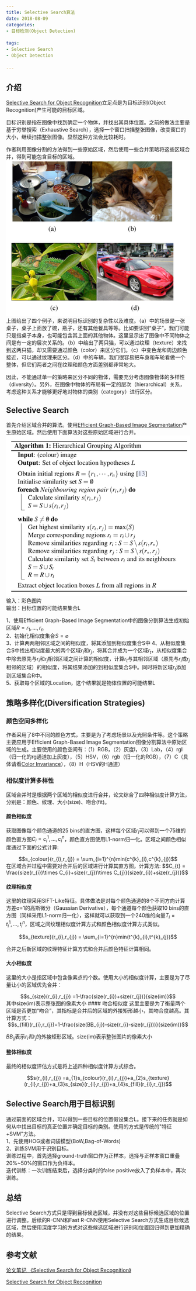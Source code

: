 ```yaml
---
title: Selective Search算法
date: 2018-08-09
categories: 
- 目标检测(Object Detection)

tags:
- Selective Search
- Object Detection

---
```

## 介绍
[Selective Search for Object Recognition](http://www.huppelen.nl/publications/selectiveSearchDraft.pdf)立足点是为目标识别(Object Recognition)产生可能的目标区域。
<!-- more -->
目标识别是指在图像中找到确定一个物体，并找出其具体位置。之前的做法主要是基于穷举搜索（Exhaustive Search），选择一个窗口扫描整张图像，改变窗口的大小，继续扫描整张图像。显然这种方法会比较耗时。

作者利用图像分割的方法得到一些原始区域，然后使用一些合并策略将这些区域合并，得到可能包含目标的区域。  
![](/images/selective-search/object.png)  
上图给出了四个例子，来说明目标识别的复杂性以及难度。（a）中的场景是一张桌子，桌子上面放了碗，瓶子，还有其他餐具等等。比如要识别“桌子”，我们可能只是指桌子本身，也可能包含其上面的其他物体。这里显示出了图像中不同物体之间是有一定的层次关系的。（b）中给出了两只猫，可以通过纹理（texture）来找到这两只猫，却又需要通过颜色（color）来区分它们。（c）中变色龙和周边颜色接近，可以通过纹理来区分。（d）中的车辆，我们很容易把车身和车轮看做一个整体，但它们两者之间在纹理和颜色方面差别都非常地大。

因此，不能通过单一的策略来区分不同的物体，需要充分考虑图像物体的多样性（diversity）。另外，在图像中物体的布局有一定的层次（hierarchical）关系，考虑这种关系才能够更好地对物体的类别（category）进行区分。
## Selective Search
首先介绍区域合并的算法。使用[Efficient Graph-Based Image Segmentation](http://people.cs.uchicago.edu/~pff/papers/seg-ijcv.pdf)产生原始区域。然后使用下面算法对这些原始区域进行合并。  
![](/images/selective-search/grouping-algorithm.png)  
输入：彩色图片  
输出：目标位置的可能结果集合L

1、使用Efficient Graph-Based Image Segmentation中的图像分割算法生成初始区域$R={r_{1},...,r_{n}}$  
2、初始化相似度集合$S=\varnothing$  
3、计算两两相邻区域之间的相似度，将其添加到相似度集合S中
4、从相似度集合S中找出相似度最大的两个区域$r_{i}$和$r_{j}$，将其合并成为一个区域$r_{t}$，从相似度集合中除去原先与$r_{i}$和$r_{j}$相邻区域之间计算的相似度，计算$r_{t}$与其相邻区域（原先与$r_{i}$或$r_{j}$相邻的区域）的相似度，将其结果添加的到相似度集合S中。同时将新区域$r_{t}$添加到区域集合R中。  
5、获取每个区域的Location，这个结果就是物体位置的可能结果L

## 策略多样化(Diversification Strategies)
### 颜色空间多样化
作者采用了8中不同的颜色方式，主要是为了考虑场景以及光照条件等。这个策略主要应用于Efficient Graph-Based Image Segmentation图像分割算法中原始区域的生成。主要使用的颜色空间有：（1）RGB，（2）灰度I，（3）Lab，（4）rgI（归一化的rg通道加上灰度），（5）HSV，（6）rgb（归一化的RGB），（7）C（具体请看[Color Invariance](http://www.eecs.harvard.edu/~zickler/wiki/ColorSubspaces/ColorInvariance_Geusebroek_PAMI_2001.pdf)），（8）H（HSV的H通道）
### 相似度计算多样性
区域合并时是根据两个区域的相似度进行合并，论文综合了四种相似度计算方法，分别是：颜色、纹理、大小(size)、吻合(fit)。
#### 颜色相似度
获取图像每个颜色通道的25 bins的直方图，这样每个区域$r_{i}$可以得到一个75维的颜色直方图$C_{i}={c^{1}_{i},...,c^{n}_{i}}$，颜色直方图使用L1-norm归一化。区域之间颜色相似度通过下面的公式计算:  
  <center> $$s_{colour}(r_{i},r_{j}) = \sum_{i=1}^{n}min(c^{k}_{i},c^{k}_{j})$$ </center >  
在区域合并过程中需要对合并后的区域进行计算其直方图，计算方法:  
  $$C_{t} = \frac{size(r_{i})\times C_{i}+size(r_{j})\times C_{j}}{size(r_{i})+size(r_{j})}$$  

#### 纹理相似度
这里的纹理采用SIFT-Like特征。具体做法是对每个颜色通道的8个不同方向计算方差σ=1的高斯微分（Gaussian Derivative），每个通道每个颜色获取10 bins的直方图（同样采用L1-norm归一化），这样就可以获取到一个240维的向量$T_{i}={t^{1}_{i},...,t^{n}_{i}}$，区域之间纹理相似度计算方式和颜色相似度计算方式类似。  
<center>$$s_{texture}(r_{i},r_{j}) = \sum_{i=1}^{n}min(t^{k}_{i},t^{k}_{j})$$</center> 

合并之后新区域的纹理特征计算方式和合并后颜色特征计算相同。
#### 大小相似度
这里的大小是指区域中包含像素点的个数。使用大小的相似度计算，主要是为了尽量让小的区域优先合并：  
<center>$$s_{size}(r_{i},r_{j}) =1-\frac{size(r_{i})+size(r_{j})}{size(im)}$$</center>   
其中size(im)表示整张图的像素大小
#### 吻合相似度
这里主要是为了衡量两个区域是否更加“吻合”，其指标是合并后的区域的外接矩形越小，其吻合度越高。其计算方式：  
<center>$$s_{fill}(r_{i},r_{j})=1-\frac{size(BB_{ij})-size(r_{i}-size(r_{j}))}{size(im)}$$</center>  
  
$BB_{ij}$表示$r_{i}和r_{j}$的外接矩形区域。size(im)表示整张图片的像素大小  
#### 整体相似度
最终的相似度评估方式是将上述四种相似度计算方式综合。  
<center>$$s(r_{i},r_{j}) =a_{1}s_{colour}(r_{i},r_{j})+a_{2}s_{texture}(r_{i},r_{j})+a_{3}s_{size}(r_{i},r_{j})+a_{4}s_{fill}(r_{i},r_{j})$$</center> 

## Selective Search用于目标识别
通过前面的区域合并，可以得到一些目标的位置假设集合L。接下来的任务就是如何从中找出目标的真正位置并确定目标的类别。使用的方式是传统的"特征+SVM"方法。  
1、先使用HOG或者词袋模型(BoW,Bag-of-Words)  
2、训练SVM用于识别目标。  
训练过程中，首先选择ground-truth窗口作为正样本，选择与正样本窗口重叠20%~50%的窗口作为负样本。  
迭代训练：一次训练结束后，选择分类时的false positive放入了负样本中，再次训练。

## 总结
Selective Search方式只是得到目标候选区域，并没有对这些目标候选区域的位置进行调整。后续的R-CNN和Fast R-CNN使用Selective Search方式生成目标候选区域，然后使用深度学习的方式对这些候选区域进行识别和位置回归得到更加精确的结果。
## 参考文献
[论文笔记 《Selective Search for Object Recognition》](https://blog.csdn.net/csyhhb/article/details/50425114)   

[Selective Search for Object Recognition](https://blog.csdn.net/surgewong/article/details/39316931)